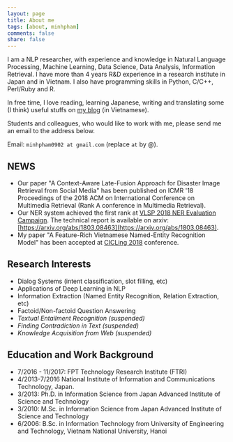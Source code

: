 ```yaml
---
layout: page
title: About me
tags: [about, minhpham]
comments: false
share: false
---
```


I am a NLP researcher, with experience and knowledge in Natural Language Processing, Machine Learning, Data Science, Data Analysis, Information Retrieval. I have more than 4 years R&D experience in a research institute in Japan and in Vietnam. I also have programming skills in Python, C/C++, Perl/Ruby and R.

In free time, I love reading, learning Japanese, writing and translating some (I think) useful stuffs on [my blog](https://khmt.wordpress.com/) (in Vietnamese).

Students and colleagues, who would like to work with me, please send me an email to the address below.

Email: ```minhpham0902 at gmail.com``` (replace ```at``` by @).

## NEWS

* Our paper "A Context-Aware Late-Fusion Approach for Disaster Image Retrieval from Social Media" has been published on ICMR '18 Proceedings of the 2018 ACM on International Conference on Multimedia Retrieval (Rank A conference in Multimedia Retrieval).
* Our NER system achieved the first rank at [VLSP 2018 NER Evaluation Campaign](http://vlsp.org.vn/vlsp2018). The technical report is available on arxiv: [https://arxiv.org/abs/1803.08463](https://arxiv.org/abs/1803.08463).
* My paper "A Feature-Rich Vietnamese Named-Entity Recognition Model" has been accepted at [CICLing 2018](https://www.cicling.org/2018/) conference.

## Research Interests

* Dialog Systems (intent classification, slot filling, etc)
* Applications of Deep Learning in NLP
* Information Extraction (Named Entity Recognition, Relation Extraction, etc)
* Factoid/Non-factoid Question Answering
* *Textual Entailment Recognition (suspended)*
* *Finding Contradiction in Text (suspended)*
* *Knowledge Acquisition from Web (suspended)*
            
## Education and Work Background

* 7/2016 - 11/2017: FPT Technology Research Institute (FTRI)
* 4/2013-7/2016 National Institute of Information and Communications Technology, Japan.
* 3/2013: Ph.D. in Information Science from Japan Advanced Institute of Science and Technology
* 3/2010: M.Sc. in Information Science from Japan Advanced Institute of Science and Technology
* 6/2006: B.Sc. in Information Technology from University of Engineering and Technology, Vietnam National University, Hanoi
                





